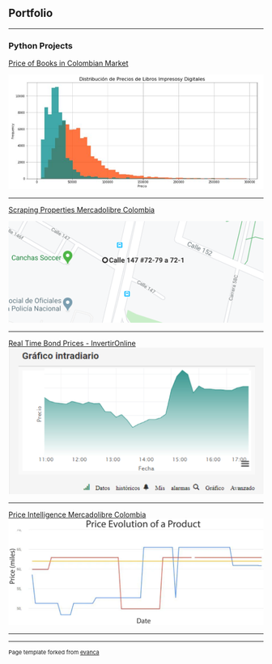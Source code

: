 ## Portfolio

---

### Python Projects 

[Price of Books in Colombian Market](https://github.com/andjimbon/Scraping-Project-Price-of-Books/blob/master/Scraping%20Project%20-%20LibreriadelaU.ipynb)

<img src="images/Distribution.JPG?raw=true"/>

---
[Scraping Properties Mercadolibre Colombia](https://github.com/andjimbon/Mercadolibre-Property-Scrapy-Project/blob/master/Meli%20Property/property_meli.py)

<img src="images/Directions.PNG?raw=true"/>

---
[Real Time Bond Prices - InvertirOnline](https://github.com/andjimbon/Invertiroline-prices-real-time/blob/master/Chart%20bond%20prices%20-%20Invertironline.ipynb)
<img src="images/Chart.png?raw=true"/>

---
[Price Intelligence Mercadolibre Colombia](https://github.com/andjimbon/Mercadolibre-Tucarro-Project/blob/master/script-publication-series.ipynb)
<img src="images/Price.png?raw=true"/>

---




---
<p style="font-size:11px">Page template forked from <a href="https://github.com/evanca/quick-portfolio">evanca</a></p>
<!-- Remove above link if you don't want to attibute -->
